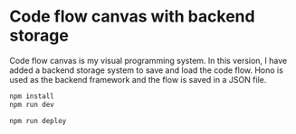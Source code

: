 # Code flow canvas with backend storage

Code flow canvas is my visual programming system. In this version, I have added a backend storage system to save and load the code flow. Hono is used as the backend framework and the flow is saved in a JSON file.

```txt
npm install
npm run dev
```

```txt
npm run deploy
```
